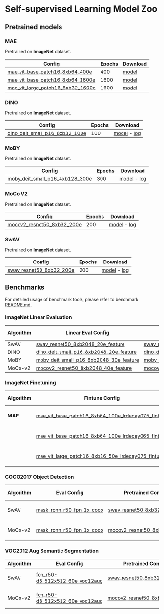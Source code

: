 # Self-supervised Learning Model Zoo
## Pretrained models

### MAE

Pretrained on **ImageNet** dataset.

| Config                                                       | Epochs | Download                                                     |
| ------------------------------------------------------------ | ------ | ------------------------------------------------------------ |
| [mae_vit_base_patch16_8xb64_400e](https://github.com/alibaba/EasyCV/tree/master/configs/selfsup/mae/mae_vit_base_patch16_8xb64_400e.py) | 400    | [model](http://pai-vision-data-hz.oss-cn-zhangjiakou.aliyuncs.com/EasyCV/modelzoo/selfsup/mae/vit-b-400/pretrain_400.pth) |
| [mae_vit_base_patch16_8xb64_1600e](https://github.com/alibaba/EasyCV/tree/master/configs/selfsup/mae/mae_vit_base_patch16_8xb64_1600e.py) | 1600   | [model](http://pai-vision-data-hz.oss-cn-zhangjiakou.aliyuncs.com/EasyCV/modelzoo/selfsup/mae/vit-b-1600/pretrain_1600.pth) |
| [mae_vit_large_patch16_8xb32_1600e](https://github.com/alibaba/EasyCV/tree/master/configs/selfsup/mae/mae_vit_large_patch16_8xb32_1600e.py) | 1600   | [model](http://pai-vision-data-hz.oss-cn-zhangjiakou.aliyuncs.com/EasyCV/modelzoo/selfsup/mae/vit-l-1600/pretrain_1600.pth) |

### DINO

Pretrained on **ImageNet** dataset.

| Config                                                       | Epochs | Download                                                     |
| ------------------------------------------------------------ | ------ | ------------------------------------------------------------ |
| [dino_deit_small_p16_8xb32_100e](https://github.com/alibaba/EasyCV/tree/master/configs/selfsup/dino/dino_deit_small_p16_8xb32_100e_tfrecord.py) | 100    | [model](http://pai-vision-data-hz.oss-cn-zhangjiakou.aliyuncs.com/EasyCV/modelzoo/selfsup/dino_deit_small/epoch_100.pth) - [log](http://pai-vision-data-hz.oss-cn-zhangjiakou.aliyuncs.com/EasyCV/modelzoo/selfsup/dino_deit_small/log.txt) |

### MoBY

Pretrained on **ImageNet** dataset.

| Config                                                       | Epochs | Download                                                     |
| ------------------------------------------------------------ | ------ | ------------------------------------------------------------ |
| [moby_deit_small_p16_4xb128_300e](https://github.com/alibaba/EasyCV/tree/master/configs/selfsup/moby/moby_deit_small_p16_4xb128_300e_tfrecord.py) | 300    | [model](http://pai-vision-data-hz.oss-cn-zhangjiakou.aliyuncs.com/EasyCV/modelzoo/selfsup/moby_deit_small_p16/epoch_300.pth) - [log](http://pai-vision-data-hz.oss-cn-zhangjiakou.aliyuncs.com/EasyCV/modelzoo/selfsup/moby_deit_small_p16/log.txt) |

### MoCo V2

Pretrained on **ImageNet** dataset.

| Config                                                       | Epochs | Download                                                     |
| ------------------------------------------------------------ | ------ | ------------------------------------------------------------ |
| [mocov2_resnet50_8xb32_200e](https://github.com/alibaba/EasyCV/tree/master/configs/selfsup/mocov2/mocov2_rn50_8xb32_200e_tfrecord.py) | 200    | [model](http://pai-vision-data-hz.oss-cn-zhangjiakou.aliyuncs.com/EasyCV/modelzoo/selfsup/mocov2_r50/epoch_200.pth) - [log](http://pai-vision-data-hz.oss-cn-zhangjiakou.aliyuncs.com/EasyCV/modelzoo/selfsup/mocov2_r50/log.txt) |

### SwAV

Pretrained on **ImageNet** dataset.


| Config                                                       | Epochs | Download                                                     |
| ------------------------------------------------------------ | ------ | ------------------------------------------------------------ |
| [swav_resnet50_8xb32_200e](https://github.com/alibaba/EasyCV/tree/master/configs/selfsup/swav/swav_rn50_8xb32_200e_tfrecord.py) | 200    | [model](http://pai-vision-data-hz.oss-cn-zhangjiakou.aliyuncs.com/EasyCV/modelzoo/selfsup/swav_r50/epoch_200.pth) - [log](http://pai-vision-data-hz.oss-cn-zhangjiakou.aliyuncs.com/EasyCV/modelzoo/selfsup/swav_r50/log.txt) |

## Benchmarks

For detailed usage of benchmark tools, please refer to benchmark [README.md](../../benchmarks/selfsup/README.md).

### ImageNet Linear Evaluation

| Algorithm | Linear Eval Config                                           | Pretrained Config                                            | Top-1 (%) | Download                                                     |
| --------- | ------------------------------------------------------------ | ------------------------------------------------------------ | --------- | ------------------------------------------------------------ |
| SwAV      | [swav_resnet50_8xb2048_20e_feature](../../benchmarks/selfsup/classification/imagenet/swav_r50_8xb2048_20e_feature.py) | [swav_resnet50_8xb32_200e](https://github.com/alibaba/EasyCV/tree/master/configs/selfsup/swav/swav_rn50_8xb32_200e_tfrecord.py) | 73.618    | [log](http://pai-vision-data-hz.oss-cn-zhangjiakou.aliyuncs.com/EasyCV/modelzoo/selfsup/imagenet_linear_eval/swav_r50_linear_eval/20220216_101719.log.json) |
| DINO      | [dino_deit_small_p16_8xb2048_20e_feature](../../benchmarks/selfsup/classification/imagenet/dino_deit_small_p16_8xb2048_20e_feature.py) | [dino_deit_small_p16_8xb32_100e](https://github.com/alibaba/EasyCV/tree/master/configs/selfsup/dino/dino_deit_small_p16_8xb32_100e_tfrecord.py) | 71.248    | [log](http://pai-vision-data-hz.oss-cn-zhangjiakou.aliyuncs.com/EasyCV/modelzoo/selfsup/imagenet_linear_eval/dino_deit_small_linear_eval/20220215_141403.log.json) |
| MoBY | [moby_deit_small_p16_8xb2048_30e_feature](../../benchmarks/selfsup/classification/imagenet/moby_deit_small_p16_8xb2048_30e_feature.py) | [moby_deit_small_p16_4xb128_300e](https://github.com/alibaba/EasyCV/tree/master/configs/selfsup/moby/moby_deit_small_p16_4xb128_300e_tfrecord.py) | 72.214    | [log](http://pai-vision-data-hz.oss-cn-zhangjiakou.aliyuncs.com/EasyCV/modelzoo/selfsup/imagenet_linear_eval/moby_deit_small_p16_linear_eval/20220414_134929.log.json) |
| MoCo-v2   | [mocov2_resnet50_8xb2048_40e_feature](../../benchmarks/selfsup/classification/imagenet/mocov2_r50_8xb2048_40e_feature.py) | [mocov2_resnet50_8xb32_200e](https://github.com/alibaba/EasyCV/tree/master/configs/selfsup/mocov2/mocov2_rn50_8xb32_200e_tfrecord.py) | 66.8      | [log](http://pai-vision-data-hz.oss-cn-zhangjiakou.aliyuncs.com/EasyCV/modelzoo/selfsup/imagenet_linear_eval/mocov2_r50_linear_eval/20220214_143738.log.json) |

### ImageNet Finetuning

| Algorithm | Fintune Config                                               | Pretrained Config                                            | Top-1 (%) | Download                                                     |
| --------- | ------------------------------------------------------------ | ------------------------------------------------------------ | --------- | ------------------------------------------------------------ |
| **MAE**   | [mae_vit_base_patch16_8xb64_100e_lrdecay075_fintune](../../benchmarks/selfsup/classification/imagenet/mae_vit_base_patch16_8xb64_100e_lrdecay075_fintune.py) | [mae_vit_base_patch16_8xb64_400e](https://github.com/alibaba/EasyCV/tree/master/configs/selfsup/mae/mae_vit_base_patch16_8xb64_400e.py) | 83.13     | [fintune model](http://pai-vision-data-hz.oss-cn-zhangjiakou.aliyuncs.com/EasyCV/modelzoo/selfsup/mae/vit-b-400/fintune_400.pth) - [log](http://pai-vision-data-hz.oss-cn-zhangjiakou.aliyuncs.com/EasyCV/modelzoo/selfsup/mae/vit-b-400/20220126_171312.log.json)|
|           | [mae_vit_base_patch16_8xb64_100e_lrdecay065_fintune](../../benchmarks/selfsup/classification/imagenet/mae_vit_base_patch16_8xb64_100e_lrdecay065_fintune.py) | [mae_vit_base_patch16_8xb64_1600e](https://github.com/alibaba/EasyCV/tree/master/configs/selfsup/mae/mae_vit_base_patch16_8xb64_1600e.py) | 83.55     | [fintune model](http://pai-vision-data-hz.oss-cn-zhangjiakou.aliyuncs.com/EasyCV/modelzoo/selfsup/mae/vit-b-1600/fintune_1600.pth) - [log](http://pai-vision-data-hz.oss-cn-zhangjiakou.aliyuncs.com/EasyCV/modelzoo/selfsup/mae/vit-b-1600/20220426_101532.log.json)|
|           | [mae_vit_large_patch16_8xb16_50e_lrdecay075_fintune](../../benchmarks/selfsup/classification/imagenet/mae_vit_large_patch16_8xb16_50e_lrdecay075_fintune.py) | [mae_vit_large_patch16_8xb32_1600e](https://github.com/alibaba/EasyCV/tree/master/configs/selfsup/mae/mae_vit_large_patch16_8xb32_1600e.py) | 85.70     | [fintune model](http://pai-vision-data-hz.oss-cn-zhangjiakou.aliyuncs.com/EasyCV/modelzoo/selfsup/mae/vit-l-1600/fintune_1600.pth) - [log](http://pai-vision-data-hz.oss-cn-zhangjiakou.aliyuncs.com/EasyCV/modelzoo/selfsup/mae/vit-l-1600/20220427_150629.log.json)|

### COCO2017 Object Detection

| Algorithm | Eval Config                                                  | Pretrained Config                                            | mAP (Box) | mAP (Mask) | Download                                                     |
| --------- | ------------------------------------------------------------ | ------------------------------------------------------------ | --------- | ---------- | ------------------------------------------------------------ |
| SwAV      | [mask_rcnn_r50_fpn_1x_coco](https://github.com/alibaba/EasyCV/tree/master/benchmarks/selfsup/detection/coco/mask_rcnn_r50_fpn_1x_coco.py) | [swav_resnet50_8xb32_200e](https://github.com/alibaba/EasyCV/tree/master/configs/selfsup/swav/swav_rn50_8xb32_200e_tfrecord.py) | 40.38     | 36.48      | [eval model](http://pai-vision-data-hz.oss-cn-zhangjiakou.aliyuncs.com/EasyCV/modelzoo/selfsup/benchmarks/detection/mask_rcnn_r50_fpn/mocov2_r50/epoch_12.pth) - [log](http://pai-vision-data-hz.oss-cn-zhangjiakou.aliyuncs.com/EasyCV/modelzoo/selfsup/benchmarks/detection/mask_rcnn_r50_fpn/mocov2_r50/20220510_164934.log.json) |
| MoCo-v2   | [mask_rcnn_r50_fpn_1x_coco](https://github.com/alibaba/EasyCV/tree/master/benchmarks/selfsup/detection/coco/mask_rcnn_r50_fpn_1x_coco.py) | [mocov2_resnet50_8xb32_200e](https://github.com/alibaba/EasyCV/tree/master/configs/selfsup/mocov2/mocov2_rn50_8xb32_200e_tfrecord.py) | 39.9     | 35.8      | [eval model](http://pai-vision-data-hz.oss-cn-zhangjiakou.aliyuncs.com/EasyCV/modelzoo/selfsup/benchmarks/detection/mask_rcnn_r50_fpn/swav_r50/epoch_12.pth) - [log](http://pai-vision-data-hz.oss-cn-zhangjiakou.aliyuncs.com/EasyCV/modelzoo/selfsup/benchmarks/detection/mask_rcnn_r50_fpn/swav_r50/20220513_142102.log.json) |

### VOC2012 Aug Semantic Segmentation

| Algorithm | Eval Config                                                  | Pretrained Config                                            | mIOU  | Download                                                     |
| --------- | ------------------------------------------------------------ | ------------------------------------------------------------ | ----- | ------------------------------------------------------------ |
| SwAV      | [fcn_r50-d8_512x512_60e_voc12aug](https://github.com/alibaba/EasyCV/tree/master/benchmarks/selfsup/segmentation/voc/fcn_r50-d8_512x512_8xb4_60e_voc12aug.py) | [swav_resnet50_8xb32_200e](https://github.com/alibaba/EasyCV/tree/master/configs/selfsup/swav/swav_rn50_8xb32_200e_tfrecord.py) | 63.91 | [eval model](http://pai-vision-data-hz.oss-cn-zhangjiakou.aliyuncs.com/EasyCV/modelzoo/selfsup/benchmarks/segmentation/swav_fcn_r50/epoch_60.pth) - [log](http://pai-vision-data-hz.oss-cn-zhangjiakou.aliyuncs.com/EasyCV/modelzoo/selfsup/benchmarks/segmentation/swav_fcn_r50/20220525_171032.log.json) |
| MoCo-v2   | [fcn_r50-d8_512x512_60e_voc12aug](https://github.com/alibaba/EasyCV/tree/master/benchmarks/selfsup/segmentation/voc/fcn_r50-d8_512x512_8xb4_60e_voc12aug.py) | [mocov2_resnet50_8xb32_200e](https://github.com/alibaba/EasyCV/tree/master/configs/selfsup/mocov2/mocov2_rn50_8xb32_200e_tfrecord.py) | 68.49 | [eval model](http://pai-vision-data-hz.oss-cn-zhangjiakou.aliyuncs.com/EasyCV/modelzoo/selfsup/benchmarks/segmentation/mocov2_fcn_r50/epoch_60.pth) - [log](http://pai-vision-data-hz.oss-cn-zhangjiakou.aliyuncs.com/EasyCV/modelzoo/selfsup/benchmarks/segmentation/mocov2_fcn_r50/20220525_211410.log.json) |
